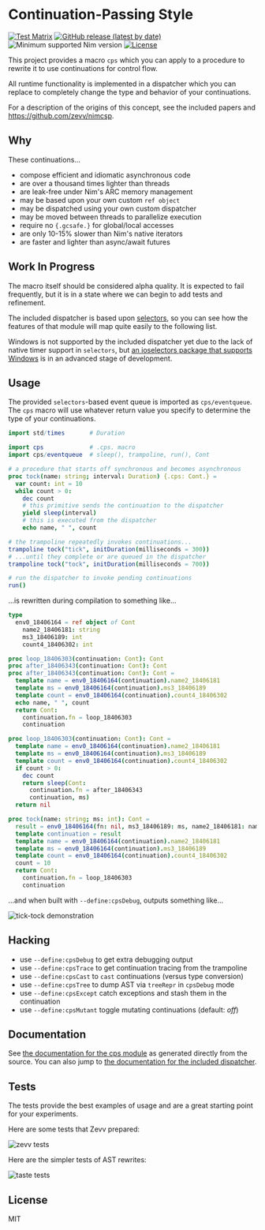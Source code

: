 # Continuation-Passing Style

[![Test Matrix](https://github.com/disruptek/cps/workflows/CI/badge.svg)](https://github.com/disruptek/cps/actions?query=workflow%3ACI)
[![GitHub release (latest by date)](https://img.shields.io/github/v/release/disruptek/cps?style=flat)](https://github.com/disruptek/cps/releases/latest)
![Minimum supported Nim version](https://img.shields.io/badge/nim-1.5.1%2B-informational?style=flat&logo=nim)
[![License](https://img.shields.io/github/license/disruptek/cps?style=flat)](#license)

This project provides a macro `cps` which you can apply to a procedure to
rewrite it to use continuations for control flow.

All runtime functionality is implemented in a dispatcher which you can replace
to completely change the type and behavior of your continuations.

For a description of the origins of this concept, see the included papers
and https://github.com/zevv/nimcsp.

## Why

These continuations...

- compose efficient and idiomatic asynchronous code
- are over a thousand times lighter than threads
- are leak-free under Nim's ARC memory management
- may be based upon your own custom `ref object`
- may be dispatched using your own custom dispatcher
- may be moved between threads to parallelize execution
- require no `{.gcsafe.}` for global/local accesses
- are only 10-15% slower than Nim's native iterators
- are faster and lighter than async/await futures

## Work In Progress

The macro itself should be considered alpha quality. It is expected to
fail frequently, but it is in a state where we can begin to add tests and
refinement.

The included dispatcher is based upon
[selectors](https://nim-lang.org/docs/selectors.html), so you can see how the
features of that module will map quite easily to the following list.

Windows is not supported by the included dispatcher yet due to the lack of
native timer support in `selectors`, but [an ioselectors package that supports
Windows](https://github.com/xflywind/ioselectors) is in an advanced stage of
development.

## Usage

The provided `selectors`-based event queue is imported as `cps/eventqueue`. The
`cps` macro will use whatever return value you specify to determine the type of
your continuations.

```nim
import std/times       # Duration

import cps             # .cps. macro
import cps/eventqueue  # sleep(), trampoline, run(), Cont

# a procedure that starts off synchronous and becomes asynchronous
proc tock(name: string; interval: Duration) {.cps: Cont.} =
  var count: int = 10
  while count > 0:
    dec count
    # this primitive sends the continuation to the dispatcher
    yield sleep(interval)
    # this is executed from the dispatcher
    echo name, " ", count

# the trampoline repeatedly invokes continuations...
trampoline tock("tick", initDuration(milliseconds = 300))
# ...until they complete or are queued in the dispatcher
trampoline tock("tock", initDuration(milliseconds = 700))

# run the dispatcher to invoke pending continuations
run()
```
...is rewritten during compilation to something like...

```nim
type
  env0_18406164 = ref object of Cont
    name2_18406181: string
    ms3_18406189: int
    count4_18406302: int

proc loop_18406303(continuation: Cont): Cont
proc after_18406343(continuation: Cont): Cont
proc after_18406343(continuation: Cont): Cont =
  template name = env0_18406164(continuation).name2_18406181
  template ms = env0_18406164(continuation).ms3_18406189
  template count = env0_18406164(continuation).count4_18406302
  echo name, " ", count
  return Cont:
    continuation.fn = loop_18406303
    continuation

proc loop_18406303(continuation: Cont): Cont =
  template name = env0_18406164(continuation).name2_18406181
  template ms = env0_18406164(continuation).ms3_18406189
  template count = env0_18406164(continuation).count4_18406302
  if count > 0:
    dec count
    return sleep(Cont:
      continuation.fn = after_18406343
      continuation, ms)
  return nil

proc tock(name: string; ms: int): Cont =
  result = env0_18406164(fn: nil, ms3_18406189: ms, name2_18406181: name)
  template continuation = result
  template name = env0_18406164(continuation).name2_18406181
  template ms = env0_18406164(continuation).ms3_18406189
  template count = env0_18406164(continuation).count4_18406302
  count = 10
  return Cont:
    continuation.fn = loop_18406303
    continuation
```
...and when built with `--define:cpsDebug`, outputs something like...

![tick-tock demonstration](docs/demo.svg "tick-tock demonstration")

## Hacking

- use `--define:cpsDebug` to get extra debugging output
- use `--define:cpsTrace` to get continuation tracing from the trampoline
- use `--define:cpsCast` to `cast` continuations (versus type conversion)
- use `--define:cpsTree` to dump AST via `treeRepr` in `cpsDebug` mode
- use `--define:cpsExcept` catch exceptions and stash them in the continuation
- use `--define:cpsMutant` toggle mutating continuations (default: _off_)

## Documentation

See [the documentation for the cps module](https://disruptek.github.io/cps/cps.html) as generated directly from the source.
You can also jump to [the documentation for the included dispatcher](https://disruptek.github.io/cps/cps/eventqueue.html).

## Tests

The tests provide the best examples of usage and are a great starting point for
your experiments.

Here are some tests that Zevv prepared:

![zevv tests](docs/tzevv.svg "zevv tests")

Here are the simpler tests of AST rewrites:

![taste tests](docs/taste.svg "taste tests")

## License
MIT
